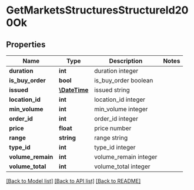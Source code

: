 # GetMarketsStructuresStructureId200Ok

## Properties
Name | Type | Description | Notes
------------ | ------------- | ------------- | -------------
**duration** | **int** | duration integer | 
**is_buy_order** | **bool** | is_buy_order boolean | 
**issued** | [**\DateTime**](\DateTime.md) | issued string | 
**location_id** | **int** | location_id integer | 
**min_volume** | **int** | min_volume integer | 
**order_id** | **int** | order_id integer | 
**price** | **float** | price number | 
**range** | **string** | range string | 
**type_id** | **int** | type_id integer | 
**volume_remain** | **int** | volume_remain integer | 
**volume_total** | **int** | volume_total integer | 

[[Back to Model list]](../README.md#documentation-for-models) [[Back to API list]](../README.md#documentation-for-api-endpoints) [[Back to README]](../README.md)


